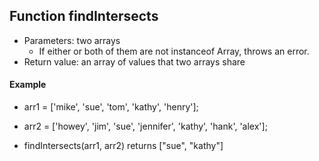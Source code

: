 ## Function findIntersects
* Parameters: two arrays
  * If either or both of them are not instanceof Array, throws an error.
* Return value:  an array of values that two arrays share
#### Example
* arr1 = ['mike', 'sue', 'tom', 'kathy', 'henry'];
* arr2 = ['howey', 'jim', 'sue', 'jennifer', 'kathy', 'hank', 'alex'];

* findIntersects(arr1, arr2) returns ["sue", "kathy"]
